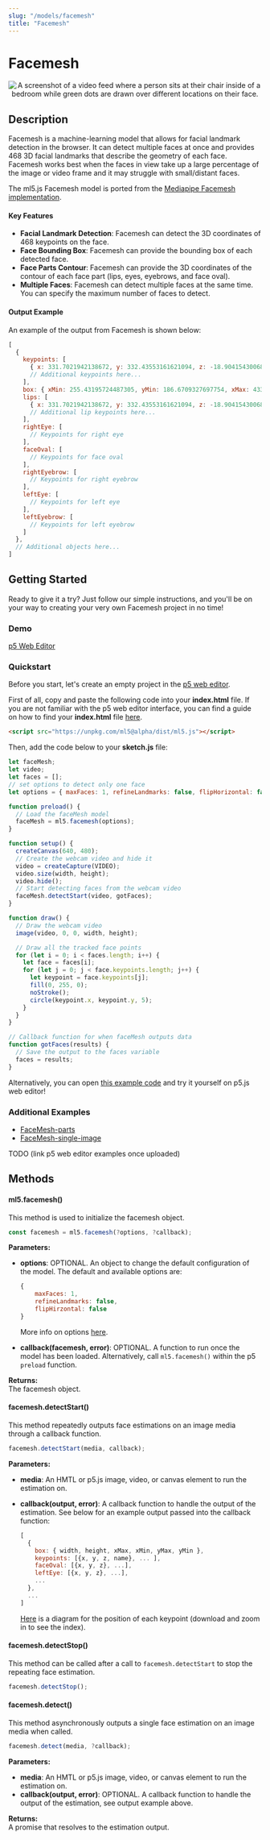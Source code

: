 ```yaml
---
slug: "/models/facemesh"
title: "Facemesh"
---
```


# Facemesh


<center>
    <img style="display:block; max-height:20rem" alt="A screenshot of a video feed where a person sits at their chair inside of a bedroom while green dots are drawn over different locations on their face." src="_media/reference__header-facemesh.jpg">
</center>


## Description

Facemesh is a machine-learning model that allows for facial landmark detection in the browser. It can detect multiple faces at once and provides 468 3D facial landmarks that describe the geometry of each face. Facemesh works best when the faces in view take up a large percentage of the image or video frame and it may struggle with small/distant faces.

The ml5.js Facemesh model is ported from the [Mediapipe Facemesh implementation](https://github.com/tensorflow/tfjs-models/tree/master/face-landmarks-detection).

#### Key Features
- **Facial Landmark Detection**: Facemesh can detect the 3D coordinates of 468 keypoints on the face.
- **Face Bounding Box**: Facemesh can provide the bounding box of each detected face.
- **Face Parts Contour**: Facemesh can provide the 3D coordinates of the contour of each face part (lips, eyes, eyebrows, and face oval).
- **Multiple Faces**: Facemesh can detect multiple faces at the same time. You can specify the maximum number of faces to detect.

#### Output Example
An example of the output from Facemesh is shown below:

```javascript
[
  {
    keypoints: [
      { x: 331.7021942138672, y: 332.43553161621094, z: -18.904154300689697, name: "lips" },
      // Additional keypoints here...
    ],
    box: { xMin: 255.43195724487305, yMin: 186.6709327697754, xMax: 433.4109115600586, yMax: 387.9571723937988, width: 177.97895431518555, height: 201.28623962402344 },
    lips: [
      { x: 331.7021942138672, y: 332.43553161621094, z: -18.904154300689697 },
      // Additional lip keypoints here...
    ],
    rightEye: [
      // Keypoints for right eye
    ],
    faceOval: [
      // Keypoints for face oval
    ],
    rightEyebrow: [
      // Keypoints for right eyebrow
    ],
    leftEye: [
      // Keypoints for left eye
    ],
    leftEyebrow: [
      // Keypoints for left eyebrow
    ]
  },
  // Additional objects here...
]
```

## Getting Started
Ready to give it a try? Just follow our simple instructions, and you'll be on your way to creating your very own Facemesh project in no time!

### Demo
[p5 Web Editor](iframes/facemesh-keypoints ':include :type=iframe width=100% height=550px')

### Quickstart
Before you start, let's create an empty project in the [p5 web editor](https://editor.p5js.org/).

First of all, copy and paste the following code into your **index.html** file. If you are not familiar with the p5 web editor interface, you can find a guide on how to find your **index.html** file [here](/?id=try-ml5js-online-1).

```html
<script src="https://unpkg.com/ml5@alpha/dist/ml5.js"></script>
```

Then, add the code below to your **sketch.js** file:

```js
let faceMesh;
let video;
let faces = [];
// set options to detect only one face
let options = { maxFaces: 1, refineLandmarks: false, flipHorizontal: false };

function preload() {
  // Load the faceMesh model
  faceMesh = ml5.facemesh(options);
}

function setup() {
  createCanvas(640, 480);
  // Create the webcam video and hide it
  video = createCapture(VIDEO);
  video.size(width, height);
  video.hide();
  // Start detecting faces from the webcam video
  faceMesh.detectStart(video, gotFaces);
}

function draw() {
  // Draw the webcam video
  image(video, 0, 0, width, height);

  // Draw all the tracked face points
  for (let i = 0; i < faces.length; i++) {
    let face = faces[i];
    for (let j = 0; j < face.keypoints.length; j++) {
      let keypoint = face.keypoints[j];
      fill(0, 255, 0);
      noStroke();
      circle(keypoint.x, keypoint.y, 5);
    }
  }
}

// Callback function for when faceMesh outputs data
function gotFaces(results) {
  // Save the output to the faces variable
  faces = results;
}
```

Alternatively, you can open [this example code](https://github.com/ml5js/ml5-next-gen/tree/main/examples/FaceMesh-keypoints) and try it yourself on p5.js web editor!

### Additional Examples
* [FaceMesh-parts](https://github.com/ml5js/ml5-next-gen/tree/main/examples/FaceMesh-parts)
* [FaceMesh-single-image](https://github.com/ml5js/ml5-next-gen/tree/main/examples/FaceMesh-single-image)

TODO (link p5 web editor examples once uploaded)

<!-- ### Tutorials

**PoseNet on The Coding Train**
<iframe width="560" height="315" src="https://www.youtube-nocookie.com/embed/OIo-DIOkNVg" frameborder="0" allow="accelerometer; autoplay; encrypted-media; gyroscope; picture-in-picture" allowfullscreen></iframe>

TODO (link new youtube video once uploaded) -->

## Methods

#### ml5.facemesh()

This method is used to initialize the facemesh object.

```javascript
const facemesh = ml5.facemesh(?options, ?callback);
```

**Parameters:**

- **options**: OPTIONAL. An object to change the default configuration of the model. The default and available options are:

  ```javascript
  {
      maxFaces: 1,
      refineLandmarks: false,
      flipHirzontal: false
  }
  ```

  More info on options [here](https://github.com/tensorflow/tfjs-models/tree/master/face-landmarks-detection/src/mediapipe#create-a-detector).

- **callback(facemesh, error)**: OPTIONAL. A function to run once the model has been loaded. Alternatively, call `ml5.facemesh()` within the p5 `preload` function.

**Returns:**  
The facemesh object.

#### facemesh.detectStart()

This method repeatedly outputs face estimations on an image media through a callback function.

```javascript
facemesh.detectStart(media, callback);
```

**Parameters:**

- **media**: An HMTL or p5.js image, video, or canvas element to run the estimation on.
- **callback(output, error)**: A callback function to handle the output of the estimation. See below for an example output passed into the callback function:

  ```javascript
  [
    {
      box: { width, height, xMax, xMin, yMax, yMin },
      keypoints: [{x, y, z, name}, ... ],
      faceOval: [{x, y, z}, ...],
      leftEye: [{x, y, z}, ...],
      ...
    },
    ...
  ]
  ```

  [Here](https://github.com/tensorflow/tfjs-models/blob/master/face-landmarks-detection/mesh_map.jpg) is a diagram for the position of each keypoint (download and zoom in to see the index).

#### facemesh.detectStop()

This method can be called after a call to `facemesh.detectStart` to stop the repeating face estimation.

```javascript
facemesh.detectStop();
```

#### facemesh.detect()

This method asynchronously outputs a single face estimation on an image media when called.

```javascript
facemesh.detect(media, ?callback);
```

**Parameters:**

- **media**: An HMTL or p5.js image, video, or canvas element to run the estimation on.
- **callback(output, error)**: OPTIONAL. A callback function to handle the output of the estimation, see output example above.

**Returns:**  
A promise that resolves to the estimation output.

<br>
